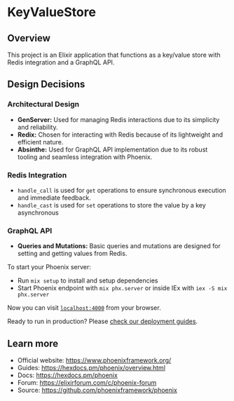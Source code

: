 # KeyValueStore

## Overview
This project is an Elixir application that functions as a key/value store with Redis integration and a GraphQL API.

## Design Decisions
### Architectural Design
- **GenServer:** Used for managing Redis interactions due to its simplicity and reliability.
- **Redix:** Chosen for interacting with Redis because of its lightweight and efficient nature.
- **Absinthe:** Used for GraphQL API implementation due to its robust tooling and seamless integration with Phoenix.

### Redis Integration
- `handle_call` is used for `get` operations to ensure synchronous execution and immediate feedback.
- `handle_cast` is used for `set` operations to store the value by a key asynchronous

### GraphQL API
- **Queries and Mutations:** Basic queries and mutations are designed for setting and getting values from Redis.

To start your Phoenix server:

  * Run `mix setup` to install and setup dependencies
  * Start Phoenix endpoint with `mix phx.server` or inside IEx with `iex -S mix phx.server`

Now you can visit [`localhost:4000`](http://localhost:4000) from your browser.

Ready to run in production? Please [check our deployment guides](https://hexdocs.pm/phoenix/deployment.html).

## Learn more

  * Official website: https://www.phoenixframework.org/
  * Guides: https://hexdocs.pm/phoenix/overview.html
  * Docs: https://hexdocs.pm/phoenix
  * Forum: https://elixirforum.com/c/phoenix-forum
  * Source: https://github.com/phoenixframework/phoenix
